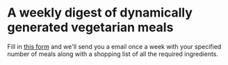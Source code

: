 # A weekly digest of dynamically generated vegetarian meals 

Fill in [this form](https://docs.google.com/forms/d/e/1FAIpQLSd3v-t5DoricYKOTpFs169iDwxEDgwIkbn-QZ0oL0u_9F_BLA/viewform) and we'll send you a email once a week with your specified number of meals along with a shopping list of all the required ingredients.
